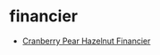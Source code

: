 # financier

 * [Cranberry Pear Hazelnut Financier](../index/c/cranberry-pear-hazelnut-financier-10805.json)
